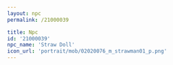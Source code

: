 ```yaml
---
layout: npc
permalink: /21000039

title: Npc
id: '21000039'
npc_name: 'Straw Doll'
icon_url: 'portrait/mob/02020076_m_strawman01_p.png'
---
```

